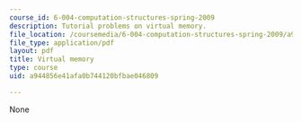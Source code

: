 ```yaml
---
course_id: 6-004-computation-structures-spring-2009
description: Tutorial problems on virtual memory.
file_location: /coursemedia/6-004-computation-structures-spring-2009/a944856e41afa0b744120bfbae046809_MIT6_004s09_tutor17.pdf
file_type: application/pdf
layout: pdf
title: Virtual memory
type: course
uid: a944856e41afa0b744120bfbae046809

---
```

None